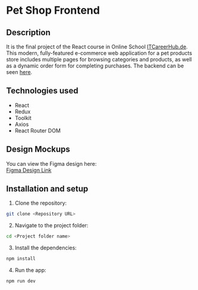 # Pet Shop Frontend

## Description

It is the final project of the React course in Online School [ITCareerHub.de](https://itcareerhub.de/). This modern, fully-featured e-commerce web application for a pet products store includes multiple pages for browsing categories and products, as well as a dynamic order form for completing purchases. The backend can be seen [here](https://github.com/d-arefyev/pet-shop-backend).

## Technologies used

- React
- Redux
- Toolkit
- Axios
- React Router DOM

## Design Mockups

You can view the Figma design here:  
[Figma Design Link](https://www.figma.com/design/R5vGrjpf5m65SGortGUpwT/Front-end-React-project-(Copy)-(Copy)?t=XuyJwYDE332uACrm-0)

## Installation and setup

1. Clone the repository:

```bash
git clone <Repository URL>
```

2. Navigate to the project folder:

```bash
cd <Project folder name>
```

3. Install the dependencies:

```bash
npm install
```

4. Run the app:

```bash
npm run dev
```